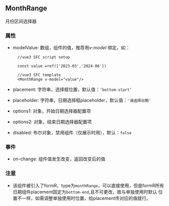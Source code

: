 ## MonthRange
月份区间选择器

### 属性
* modelValue: 数组，组件的值，推荐用*v-model* 绑定，如：
  ```
    //vue3 SFC script setup
  
    const value =ref(['2023-03','2024-06'])
    
    //vue3 SFC template
    <MonthRange v-model="value"/>
  ```

* placement: 字符串，选择框位置，默认值：`‘bottom-start’`

* placeholder: 字符串，日期选择框placeholder，默认值：`'请选择日期'`

* options1: 对象，开始日期选择器配置项

* options2: 对象，结束日期选择器配置项

* disabled: 布尔对象，禁用组件（仅展示时用），默认：`false`

### 事件
* on-change: 组件值发生改变，返回改变后的值
### 注意
* 该组件被引入了formR，type为`monthRange`，可以直接使用，但是formR所有日期组件placement固定为`bottom-end`,且不可更改，故与单独使用时默认
位置不一样，如需调整单独使用时位置，给placement传对应的值就行。
